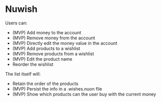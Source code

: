 # Nuwish

Users can: 
- (MVP) Add money to the account
- (MVP) Remove money from the account
- (MVP) Directly edit the money value in the account
- (MVP) Add products to a wishlist
- (MVP) Remove products from a wishlist
- (MVP) Edit the product name
- Reorder the wishlist

The list itself will: 
- Retain the order of the products 
- (MVP) Persist the info in a .wishes.nuon file
- (MVP) Show which products can the user buy with the current money
